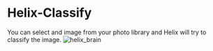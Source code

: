 # Helix-Classify
You can select and image from your photo library and Helix will try to classify the image.
![helix_brain](https://user-images.githubusercontent.com/29666179/48917937-78242400-ee57-11e8-8d5d-c6574a7863d7.png)
